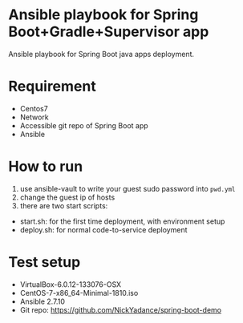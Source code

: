 # Ansible playbook for Spring Boot+Gradle+Supervisor app
Ansible playbook for Spring Boot java apps deployment.

# Requirement
* Centos7 
* Network
* Accessible git repo of Spring Boot app
* Ansible

# How to run
1. use ansible-vault to write your guest sudo password into `pwd.yml`
2. change the guest ip of hosts
3. there are two start scripts:
* start.sh: for the first time deployment, with environment setup
* deploy.sh: for normal code-to-service deployment

# Test setup
* VirtualBox-6.0.12-133076-OSX
* CentOS-7-x86_64-Minimal-1810.iso
* Ansible 2.7.10
* Git repo: https://github.com/NickYadance/spring-boot-demo 

